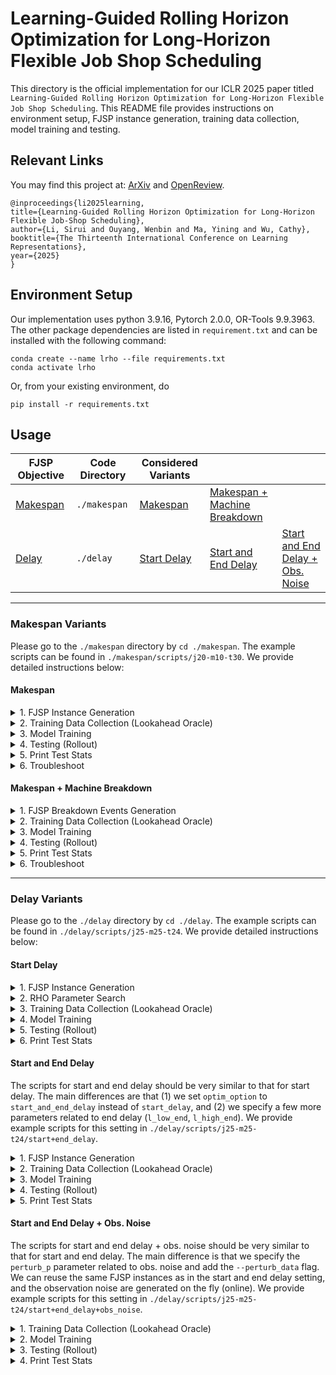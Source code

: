 # Learning-Guided Rolling Horizon Optimization for Long-Horizon Flexible Job Shop Scheduling


This directory is the official implementation for our ICLR 2025 paper titled `Learning-Guided Rolling Horizon Optimization for Long-Horizon Flexible Job Shop Scheduling`. This README file provides instructions on environment setup, FJSP instance generation, training data collection, model training and testing.


## Relevant Links
You may find this project at: [ArXiv](http://arxiv.org/abs/2502.15791) and [OpenReview](https://openreview.net/forum?id=Aly68Y5Es0).

```
@inproceedings{li2025learning,
title={Learning-Guided Rolling Horizon Optimization for Long-Horizon Flexible Job-Shop Scheduling},
author={Li, Sirui and Ouyang, Wenbin and Ma, Yining and Wu, Cathy},
booktitle={The Thirteenth International Conference on Learning Representations},
year={2025}
}
```

## Environment Setup

Our implementation uses python 3.9.16, Pytorch 2.0.0, OR-Tools 9.9.3963. The other package dependencies are listed in `requirement.txt` and can be installed with the following command:

```
conda create --name lrho --file requirements.txt
conda activate lrho
```
Or, from your existing environment, do
```
pip install -r requirements.txt
```

## Usage

| FJSP Objective | Code Directory  | Considered Variants |                              |                                  |
| -------------- | ---------- | ------------------- | ---------------------------- | -------------------------------- |
| [Makespan](#makespan-variants)       | `./makespan` | [Makespan](#makespan)            | [Makespan + Machine Breakdown](#makespan--machine-breakdown) |                                  |
| [Delay](#delay-variants)          | `./delay`    | [Start Delay](#start-delay)         | [Start and End Delay](#start-and-end-delay)          | [Start and End Delay + Obs. Noise](#start-and-end-delay--obs-noise) |

---
### Makespan Variants
Please go to the `./makespan` directory by `cd ./makespan`. The example scripts can be found in `./makespan/scripts/j20-m10-t30`. We provide detailed instructions below:
#### Makespan
<details>
  <summary>1. FJSP Instance Generation</summary>

The FJSP instances will be generated under `{DATA_DIR}/instance/j{NUM_JOBS}-m{NUM_MACHINES}-t{NUM_OPS_PER_JOB}_mix`.

```script
export INSTANCE_TYPE=standard
export NUM_JOBS=20   # number of jobs
export NUM_MACHINES=10   # number of machines
export NUM_OPS_PER_JOB=30   # number of operations per job
export DATA_DIR=train_data_dir   #parent directory to save the FJSP instances
export NUM_DATA=600   # number of FJSP instances to genreate

python -u gen_instance.py --instance_type $INSTANCE_TYPE --n_j $NUM_JOBS --n_m $NUM_MACHINES --op_per_job $NUM_OPS_PER_JOB --data_dir $DATA_DIR --n_data $NUM_DATA
```
</details>

<details>
  <summary>2. Training Data Collection (Lookahead Oracle)</summary>

The following script generate the training data for FJSP instance idx `DATA_IDX`. In our experiments, we run DATA_IDX from 0 to 500 to generate training (and validation) data. You should make sure `JSS_DATA_DIR` contains the previously generated FJSP instances.

```script
export DATA_IDX=0  # [INSERT DATA INDEX HERE] we have a slurm script that runs DATA_IDX from 0 to 500 in parallel
export TRAIN_DATA_DIR=train_data_dir/train_data/j20-m10-t30_mix-w80-s30-t60-st3   # directory to save the training (and validation) data
export JSS_DATA_DIR=train_data_dir/instance/j20-m10-t30_mix   # directory of the FJSP instances
export STATS_DIR=train_data_dir/stats/j20-m10-t30_mix-w80-s30-t60-st3   # directory to save he statistics

export N_CPUS=3
export NUM_ORACLE_TRIALS=3
export WINDOW=80    # RHO subproblem size (number of operations)
export STEP=30   # RHO execution step size (number of operations)
export TIME_LIMIT=60   # time limit for each RHO subproblem in seconds
export STOP_SEARCH_TIME=3   # early stop if performance plateaued for STOP_SEARCH_TIME seconds

python -u flexible_jss_main.py --train_data_dir $TRAIN_DATA_DIR --jss_data_dir $JSS_DATA_DIR --stats_dir $STATS_DIR \
        --data_idx $DATA_IDX --time_limit $TIME_LIMIT --stop_search_time $STOP_SEARCH_TIME \
        --oracle_time_limit $TIME_LIMIT --oracle_stop_search_time $STOP_SEARCH_TIME \
        --n_cpus $N_CPUS --num_oracle_trials $NUM_ORACLE_TRIALS --window $WINDOW --step $STEP 
```
</details>

<details>
  <summary>3. Model Training</summary>

We can use the following script to train the model. You should make sure `TRAIN_DATA_DIR`contains the previously collected training data and `JSS_DATA_DIR` contains the previously generated FJSP instances. The trained models will be saved at `MODEL_DIR`.

```script
export TRAIN_DATA_DIR=train_data_dir/train_data/j20-m10-t30_mix-w80-s30-t60-st3   # directory where training data are saved
export JSS_DATA_DIR=train_data_dir/instance/j20-m10-t30_mix   # directory of the FJSP instances
export LOG_DIR=train_test_dir/train_log/j20-m10-t30_mix-w80-s30-t60-st3   # directory to save the training logs
export TEST_STATS_DIR=train_test_dir/test_stats/j20-m10-t30_mix-w80-s30-t60-st3   # directory to save the test statistics
export MODEL_DIR=train_test_dir/model/j20-m10-t30_mix-w80-s30-t60-st3   # directory to save the trained models

export DATA_INDEX_START=0   # start index of the training data
export DATA_INDEX_END=450   # end index of the training data
export VAL_INDEX_START=450   # start index of the validation data
export VAL_INDEX_END=470   # end index of the validation data

export EPOCH=200   # number of training epochs
export MODEL_NAME=model_pw0.5
export WINDOW=80
export STEP=30
export TIME_LIMIT=60
export STOP_SEARCH_TIME=3
export POS_WEIGHT=0.5   # weight of the positive class for the weighted cross-entropy loss

python -u flexible_jss_learn.py --train_data_dir $TRAIN_DATA_DIR --jss_data_dir $JSS_DATA_DIR --log_dir $LOG_DIR \
        --test_stats_dir $TEST_STATS_DIR --model_dir $MODEL_DIR --data_index_start $DATA_INDEX_START --data_index_end $DATA_INDEX_END \
        --val_index_start $VAL_INDEX_START --val_index_end $VAL_INDEX_END --num_epochs $EPOCH --model_name $MODEL_NAME \
        --window $WINDOW --step $STEP --time_limit $TIME_LIMIT --stop_search_time $STOP_SEARCH_TIME --pos_weight $POS_WEIGHT

```
</details>

<details>
  <summary>4. Testing (Rollout)</summary>
  
After the model is trained, we can use the following script to test the model by solving FJSP instances using our proposed L-RHO algorithm. You should make sure the relevant directories below are specified correctly. For example, `JSS_DATA_DIR` should contain the previously generated FJSP instances, and `MODEL_DIR` should contain the previously trained model. We can specify different test FSJP distribution by using a different `JSS_DATA_DIR`, while keeping the other parameters the same.  You should specify the index of the testing FJSP instances by setting `VAL_INDEX_START` and `VAL_INDEX_END` below properly, and add `--test` flag when running the python script. We save the test statistics in the `TEST_STATS_DIR` directory.


```script
### the test data indices; note that we use a slurm script to test FJSP instances with IDX from 500 to 600 in parallel
export TEST_INDEX_START=500   # start index of the _test_ data
export TEST_INDEX_END=501   # end index of the _test_ data

export DATA_INDEX_START=0   # start index of the training data
export DATA_INDEX_END=450   # end index of the training data

### relevant directories: note that you can specify a different JSS_DATA_DIR to test on different instances
export JSS_DATA_DIR=train_data_dir/instance/j20-m10-t30_mix   # directory of the FJSP instances
export TRAIN_DATA_DIR=train_data_dir/train_data/j20-m10-t30_mix-w80-s30-t60-st3   # directory where training data are saved
export LOG_DIR=train_test_dir/train_log/j20-m10-t30_mix-w80-s30-t60-st3   # directory to save the training logs
export TEST_STATS_DIR=train_test_dir/test_stats/j20-m10-t30_mix-w80-s30-t60-st3   # directory to save the test statistics
export MODEL_DIR=train_test_dir/model/j20-m10-t30_mix-w80-s30-t60-st3   # directory where the trained models are saved 

export MODEL_NAME=model_pw0.5   # saved model name
export EPOCH=200   # number of training epochs
export POS_WEIGHT=0.5  # weight of the positive class for the weighted cross-entropy loss

export WINDOW=80
export STEP=30
export TIME_LIMIT=60
export STOP_SEARCH_TIME=3

export LOAD_MODEL_EPOCH=120   # epoch of the model to be loaded
export MODEL_TH=0.5   # test time prediction threshold for the model (predicted prob > MODEL_TH: fixed)

python -u flexible_jss_learn.py --train_data_dir $TRAIN_DATA_DIR --jss_data_dir $JSS_DATA_DIR --log_dir $LOG_DIR \
        --test_stats_dir $TEST_STATS_DIR --model_dir $MODEL_DIR --data_index_start $DATA_INDEX_START --data_index_end $DATA_INDEX_END \
        --val_index_start $TEST_INDEX_START --val_index_end $TEST_INDEX_END --num_epochs $EPOCH --model_name $MODEL_NAME \
        --window $WINDOW --step $STEP --time_limit $TIME_LIMIT --stop_search_time $STOP_SEARCH_TIME --pos_weight $POS_WEIGHT \
        --test --load_model_epoch $LOAD_MODEL_EPOCH --model_th $MODEL_TH 
```
</details>

<details>
  <summary>5. Print Test Stats</summary>

We can use the `print_results.py` script to print the test results, with the test stats directory `TEST_STATS_DIR` and the data name `DATA_NAME` (name of the saved stats file, excluding the data idx suffix) properly specified.
  
```script
export INDEX_START=500   # start index of the _test_ data
export INDEX_END=600  # end index of the _test_ data
export TEST_STATS_DIR=train_test_dir/test_stats/j20-m10-t30_mix-w80-s30-t60-st3/model_pw0.5   # directory of the saved test statistics
export DATA_NAME=stats_e120th0.5   # name of the saved stats file, excluding the data idx suffix

python -u print_results.py --index_start $INDEX_START --index_end $INDEX_END --stats_dir $TEST_STATS_DIR --data_name $DATA_NAME 
```
</details>

<details>
  <summary>6. Troubleshoot</summary>
As discussed in the theory section of our paper, L-RHO may not always be able to Default RHO due to the following reasons: (1) The Lookahead Oracle may not be good enough to accelerate Default RHO (2) The learning model cannot learn the lookahead oracle.

- For (1), you should run the following script to solve FJSP instances using both Default RHO and Oracle RHO, and check if Oracle RHO can improve from Default RHO. You should also consider varying WINDOW, STEP, TIME_LIMIT, and STOP_SEARCH_TIME parameters (e.g. via a grid search) to see what parameter set leads to the best behavior. We provide a sample grid search code for the delay-based variants [below](#delay-variants).
  
- For (2), you should consider modifying the learning pipeline to improve the learning ability.

```script
export DATA_IDX=0  # INSERT DATA INDEX HERE
export JSS_DATA_DIR=train_data_dir/instance/j20-m10-t30_mix   # directory of the FJSP instances
export STATS_DIR=train_data_dir/debug_stats/j20-m10-t30_mix-w80-s30-t60-st3   # directory to save he statistics

export N_CPUS=3
export NUM_ORACLE_TRIALS=3
export WINDOW=80    # RHO subproblem size (number of operations)
export STEP=30   # RHO execution step size (number of operations)
export TIME_LIMIT=60   # time limit for each RHO subproblem in seconds
export STOP_SEARCH_TIME=3   # early stop if performance plateaued for STOP_SEARCH_TIME seconds

export SCRIPT_ACTION=debug

python -u flexible_jss_main.py --jss_data_dir $JSS_DATA_DIR --stats_dir $STATS_DIR \
        --data_idx $DATA_IDX --time_limit $TIME_LIMIT --stop_search_time $STOP_SEARCH_TIME \
        --oracle_time_limit $TIME_LIMIT --oracle_stop_search_time $STOP_SEARCH_TIME \
        --n_cpus $N_CPUS --num_oracle_trials $NUM_ORACLE_TRIALS --window $WINDOW --step $STEP \
        --script_action $SCRIPT_ACTION

### then we can run gen_analysis.py with the appropriate parameters (similar to step 5) to compare the behavior of Default RHO and Oracle RHO.
```
</details>

#### Makespan + Machine Breakdown
<details>
  <summary>1. FJSP Breakdown Events Generation</summary>

The FJSP breakdown events will be generated under `{DATA_DIR}/machine_breakdown/breakdown_data/j{NUM_JOBS}-m{NUM_MACHINES}-t{NUM_OPS_PER_JOB}_mix-{BREAKDOWN_SUFFIX}`. If you have already generated FJSP instances from the makespan variant above, we will reuse those instances instead of generating new ones. Otherwise, we will also generate FJSP instances and similarly save them under `{DATA_DIR}/instance/j{NUM_JOBS}-m{NUM_MACHINES}-t{NUM_OPS_PER_JOB}_mix`; 

```script
export INSTANCE_TYPE=breakdown
export NUM_JOBS=20   # number of jobs
export NUM_MACHINES=10   # number of machines
export NUM_OPS_PER_JOB=30   # number of operations per job
export DATA_DIR=train_data_dir   #parent directory to save the FJSP instances
export NUM_DATA=600   # number of FJSP instances to genreate

export NUM_MACHINE_BREAKDOWN_P=0.2   # we use low: 0.2, mid: 0.35, high: 0.5
export FIRST_BREAKDOWN_BUFFER_LB=50   # we use the same 50 for low, mid, and high
export FIRST_BREAKDOWN_BUFFER_UB=150   # we use the same 50 for low, mid, and high
export MACHINE_BREAKDOWN_DURATION_LB=100   # we use low: 100, mid: 100, high: 50
export MACHINE_BREAKDOWN_DURATION_UB=100   # we use low: 100, mid: 100, high: 50
export BREAKDOWN_BUFFER_LB=400   # we use low: 400, mid: 175, high: 100
export BREAKDOWN_BUFFER_UB=600   # we use low: 600, mid: 300, high: 200
export BREAKDOWN_SUFFIX=low   # we use low, mid, or high

python -u gen_instance.py --instance_type $INSTANCE_TYPE --n_j $NUM_JOBS --n_m $NUM_MACHINES --op_per_job $NUM_OPS_PER_JOB --data_dir $DATA_DIR --n_data $NUM_DATA \
        --num_machine_breakdown_p $NUM_MACHINE_BREAKDOWN_P --first_breakdown_buffer_lb $FIRST_BREAKDOWN_BUFFER_LB --first_breakdown_buffer_ub $FIRST_BREAKDOWN_BUFFER_UB \
        --machine_breakdown_duration_lb $MACHINE_BREAKDOWN_DURATION_LB --machine_breakdown_duration_ub $MACHINE_BREAKDOWN_DURATION_UB \
        --breakdown_buffer_lb $BREAKDOWN_BUFFER_LB --breakdown_buffer_ub $BREAKDOWN_BUFFER_UB --breakdown_suffix $BREAKDOWN_SUFFIX
```
</details>

<details>
  <summary>2. Training Data Collection (Lookahead Oracle)</summary>

The following script generate the training data for FJSP instance idx `DATA_IDX`. In our experiments, we run DATA_IDX from 0 to 500 to generate training (and validation) data.
  
```script
export DATA_IDX=0  # [INSERT DATA INDEX HERE] we have a slurm script that runs DATA_IDX from 0 to 500 in parallel
export TRAIN_DATA_DIR=train_data_dir/machine_breakdown/train_data/j20-m10-t30_mix-w80-s30-t60-st3-mid
export JSS_DATA_DIR=train_data_dir/instance/j20-m10-t30_mix
export STATS_DIR=train_data_dir/machine_breakdown/stats/j20-m10-t30_mix-w80-s30-t60-st3-mid
export PLOTS_DIR=train_data_dir/machine_breakdown/plots/j20-m10-t30_mix-w80-s30-t60-st3-mid
export ORACLE_TIME_LIMIT=60
export ORACLE_STOP_SEARCH_TIME=3
export N_CPUS=3
export NUM_ORACLE_TRIALS=3
export WINDOW=80
export STEP=30
export TIME_LIMIT=60
export STOP_SEARCH_TIME=3

### breakdown parameters (you should modify this based on the setting you use to generate the breakdown data)
export BREAKDOWN_DATA_DIR=train_data_dir/machine_breakdown/breakdown_data/j20-m10-t30_mix-mid
export NUM_MACHINE_BREAKDOWN_P=0.35
export FIRST_BREAKDOWN_BUFFER_LB=50
export FIRST_BREAKDOWN_BUFFER_UB=150
export MACHINE_BREAKDOWN_DURATION_LB=100
export MACHINE_BREAKDOWN_DURATION_UB=100
export BREAKDOWN_BUFFER_LB=175
export BREAKDOWN_BUFFER_UB=300

python -u flexible_jss_main_machine_breakdown.py --train_data_dir $TRAIN_DATA_DIR --jss_data_dir $JSS_DATA_DIR --stats_dir $STATS_DIR \
        --data_idx $DATA_IDX --time_limit $TIME_LIMIT --stop_search_time $STOP_SEARCH_TIME \
        --oracle_time_limit $ORACLE_TIME_LIMIT --oracle_stop_search_time $ORACLE_STOP_SEARCH_TIME --n_cpus $N_CPUS \
        --num_oracle_trials $NUM_ORACLE_TRIALS --window $WINDOW --step $STEP  \
        --breakdown_data_dir $BREAKDOWN_DATA_DIR \
        --num_machine_breakdown_p $NUM_MACHINE_BREAKDOWN_P \
        --first_breakdown_buffer_lb $FIRST_BREAKDOWN_BUFFER_LB \
        --first_breakdown_buffer_ub $FIRST_BREAKDOWN_BUFFER_UB \
        --machine_breakdown_duration_lb $MACHINE_BREAKDOWN_DURATION_LB \
        --machine_breakdown_duration_ub $MACHINE_BREAKDOWN_DURATION_UB \
        --breakdown_buffer_lb $BREAKDOWN_BUFFER_LB \
        --breakdown_buffer_ub $BREAKDOWN_BUFFER_UB
```
</details>

<details>
  <summary>3. Model Training</summary>

We can use the following script to train the model. You should make sure `TRAIN_DATA_DIR` contains the previously collected training data, `JSS_DATA_DIR` contains the previously generated FJSP instances, and `BREAKDOWN_DATA_DIR` contains the previously generated breakdown events data. The trained models will be saved at `MODEL_DIR`.

```script
export TRAIN_DATA_DIR=train_data_dir/machine_breakdown/train_data/j20-m10-t30_mix-w80-s30-t60-st3-mid   # directory where training data are saved
export JSS_DATA_DIR=train_data_dir/instance/j20-m10-t30_mix  # directory of the FJSP instances
export LOG_DIR=train_test_dir/machine_breakdown/train_log/j20-m10-t30_mix-w80-s30-t60-st3-mid   # directory to save the training logs
export TEST_STATS_DIR=train_test_dir/machine_breakdown/test_stats/j20-m10-t30_mix-w80-s30-t60-st3-mid   # directory to save the test statistics
export MODEL_DIR=train_test_dir/machine_breakdown/model/j20-m10-t30_mix-w80-s30-t60-st3-mid   # directory to save the trained models

export DATA_INDEX_START=0   # start index of the training data
export DATA_INDEX_END=450   # end index of the training data
export VAL_INDEX_START=450   # start index of the validation data
export VAL_INDEX_END=470   # end index of the validation data

export EPOCH=200   # number of training epochs
export MODEL_NAME=model_pw0.5
export WINDOW=80
export STEP=30
export TIME_LIMIT=60
export STOP_SEARCH_TIME=3
export POS_WEIGHT=0.5   # weight of the positive class for the weighted cross-entropy loss

### breakdown parameters (you should modify this based on the setting you use to generate the breakdown data)
export BREAKDOWN_DATA_DIR=train_data_dir/machine_breakdown/breakdown_data/j20-m10-t30_mix-mid
export NUM_MACHINE_BREAKDOWN_P=0.35
export FIRST_BREAKDOWN_BUFFER_LB=50
export FIRST_BREAKDOWN_BUFFER_UB=150
export MACHINE_BREAKDOWN_DURATION_LB=100
export MACHINE_BREAKDOWN_DURATION_UB=100
export BREAKDOWN_BUFFER_LB=175
export BREAKDOWN_BUFFER_UB=300


python -u flexible_jss_learn.py --train_data_dir $TRAIN_DATA_DIR --jss_data_dir $JSS_DATA_DIR --log_dir $LOG_DIR \
        --test_stats_dir $TEST_STATS_DIR --model_dir $MODEL_DIR --data_index_start $DATA_INDEX_START --data_index_end $DATA_INDEX_END \
        --val_index_start $VAL_INDEX_START --val_index_end $VAL_INDEX_END --num_epochs $EPOCH --model_name $MODEL_NAME \
        --window $WINDOW --step $STEP --time_limit $TIME_LIMIT --stop_search_time $STOP_SEARCH_TIME --pos_weight $POS_WEIGHT \
        --machine_breakdown --breakdown_data_dir $BREAKDOWN_DATA_DIR \
        --num_machine_breakdown_p $NUM_MACHINE_BREAKDOWN_P \
        --first_breakdown_buffer_lb $FIRST_BREAKDOWN_BUFFER_LB \
        --first_breakdown_buffer_ub $FIRST_BREAKDOWN_BUFFER_UB \
        --machine_breakdown_duration_lb $MACHINE_BREAKDOWN_DURATION_LB \
        --machine_breakdown_duration_ub $MACHINE_BREAKDOWN_DURATION_UB \
        --breakdown_buffer_lb $BREAKDOWN_BUFFER_LB \
        --breakdown_buffer_ub $BREAKDOWN_BUFFER_UB
```
</details>

<details>
  <summary>4. Testing (Rollout)</summary>

After the model is trained, we can use the following script to test the model by solving FJSP instances using our proposed L-RHO algorithm. You should make sure the relevant directories below are specified correctly. For example, `JSS_DATA_DIR` should contain the previously generated FJSP instances, `BREAKDOWN_DATA_DIR` should contain the corresponding machine breakdown events, and `MODEL_DIR` should contain the previously trained model. We can specify different test FSJP distribution by using a different `JSS_DATA_DIR` (along with the corresponding `BREAKDOWN_DATA_DIR`), while keeping the other parameters the same. We should specify the index of the testing FJSP instances by setting `TEST_INDEX_START` and `TEST_INDEX_END` below properly, and add `--test` flag when running the python script. 


```script
### the test data indices; note that we use a slurm script to test FJSP instances with IDX from 500 to 600 in parallel
export TEST_INDEX_START=500   # start index of the _test_ data
export TEST_INDEX_END=501   # end index of the _test_ data

export DATA_INDEX_START=0   # start index of the training data
export DATA_INDEX_END=450   # end index of the training data

### relevant directories: note that you can specify a different JSS_DATA_DIR (and the corresponding BREAKDOWN_DATA_DIR below) to test on different instances
export JSS_DATA_DIR=train_data_dir/instance/j20-m10-t30_mix   # directory of the FJSP instances
export TRAIN_DATA_DIR=train_data_dir/machine_breakdown/train_data/j20-m10-t30_mix-w80-s30-t60-st3-mid   # directory where training data are saved
export LOG_DIR=train_test_dir/machine_breakdown/train_log/j20-m10-t30_mix-w80-s30-t60-st3-mid   # directory to save the training logs
export TEST_STATS_DIR=train_test_dir/machine_breakdown/test_stats/j20-m10-t30_mix-w80-s30-t60-st3-mid   # directory to save the test statistics
export MODEL_DIR=train_test_dir/machine_breakdown/model/j20-m10-t30_mix-w80-s30-t60-st3-mid   # directory to save the trained models

export MODEL_NAME=model_pw0.5
export EPOCH=200
export POS_WEIGHT=0.5  # weight of the positive class for the weighted cross-entropy loss

export WINDOW=80
export STEP=30
export TIME_LIMIT=60
export STOP_SEARCH_TIME=3

export LOAD_MODEL_EPOCH=120  # epoch of the model to be loaded
export MODEL_TH=0.5   # test time prediction threshold for the model (predicted prob > MODEL_TH: fixed)

# breakdown parameters (you should modify this based on the setting you use to generate the breakdown data)
export BREAKDOWN_DATA_DIR=train_data_dir/machine_breakdown/breakdown_data/j20-m10-t30_mix-mid
export NUM_MACHINE_BREAKDOWN_P=0.35
export FIRST_BREAKDOWN_BUFFER_LB=50
export FIRST_BREAKDOWN_BUFFER_UB=150
export MACHINE_BREAKDOWN_DURATION_LB=100
export MACHINE_BREAKDOWN_DURATION_UB=100
export BREAKDOWN_BUFFER_LB=175
export BREAKDOWN_BUFFER_UB=300

python -u flexible_jss_learn.py --train_data_dir $TRAIN_DATA_DIR --jss_data_dir $JSS_DATA_DIR --log_dir $LOG_DIR \
        --test_stats_dir $TEST_STATS_DIR --model_dir $MODEL_DIR --data_index_start $DATA_INDEX_START --data_index_end $DATA_INDEX_END \
        --val_index_start $TEST_INDEX_START --val_index_end $TEST_INDEX_END --num_epochs $EPOCH --model_name $MODEL_NAME \
        --window $WINDOW --step $STEP --time_limit $TIME_LIMIT --stop_search_time $STOP_SEARCH_TIME --pos_weight $POS_WEIGHT \
        --test --load_model_epoch $LOAD_MODEL_EPOCH --model_th $MODEL_TH \
        --machine_breakdown --breakdown_data_dir $BREAKDOWN_DATA_DIR \
        --num_machine_breakdown_p $NUM_MACHINE_BREAKDOWN_P \
        --first_breakdown_buffer_lb $FIRST_BREAKDOWN_BUFFER_LB \
        --first_breakdown_buffer_ub $FIRST_BREAKDOWN_BUFFER_UB \
        --machine_breakdown_duration_lb $MACHINE_BREAKDOWN_DURATION_LB \
        --machine_breakdown_duration_ub $MACHINE_BREAKDOWN_DURATION_UB \
        --breakdown_buffer_lb $BREAKDOWN_BUFFER_LB \
        --breakdown_buffer_ub $BREAKDOWN_BUFFER_UB
```
</details>

<details>
  <summary>5. Print Test Stats</summary>
We can use the `print_results.py` script to print the test results, with the test stats directory `TEST_STATS_DIR` and the data name `DATA_NAME` (name of the saved stats file, excluding the data idx suffix) properly specified.
 
```script
export INDEX_START=500   # start index of the _test_ data
export INDEX_END=600  # end index of the _test_ data
export TEST_STATS_DIR=train_test_dir/machine_breakdown/test_stats/j20-m10-t30_mix-w80-s30-t60-st3-mid   # directory of the saved test statistics
export DATA_NAME=stats_e120th0.5   # name of the saved stats file, excluding the data idx suffix

python -u print_results.py --index_start $INDEX_START --index_end $INDEX_END --stats_dir $TEST_STATS_DIR --data_name $DATA_NAME 
```
</details>

<details>
  <summary>6. Troubleshoot</summary>
Please read the troubleshoot section for the Makespan variant [above](#makespan) to see our suggestions of ways to troubleshoot the results. 
</details>

---
### Delay Variants
Please go to the `./delay` directory by `cd ./delay`. The example scripts can be found in `./delay/scripts/j25-m25-t24`. We provide detailed instructions below:

#### Start Delay

<details>
  <summary>1. FJSP Instance Generation</summary>
We can generate FJSP instances with `N_MACHINES` number of machines, `N_JOBS` number of jobs, `N_OPS_PER_JOB` number of operations per job as follows. The FJSP objective is specified by OPTIM_OPION [start_delay | start_and_end_delay]. In our experiments, we generate 600 instances for each FJSP setting, with index 0-9 for RHO parameter search, 10-459 for training, 460-479 for validation, and 500-599 for testing.

```script
export N_MACHINES=25  # the number of machines
export N_JOBS=25  # the number of jobs
export N_OPS_PER_JOB=24  # the number of operations per job
export OPTIM_OPTION='start_delay'  # the objective
export DATA_IDX_START=0
export DATA_IDX_END=600  # the number of instances to generate

python -u gen_instance.py --n_machines $N_MACHINES --n_jobs $N_JOBS \
        --n_tasks_per_job $N_OPS_PER_JOB --optim_option $OPTIM_OPTION \
        --data_index_start $DATA_IDX_START --data_index_end $DATA_IDX_END
```
</details>

<details>
  <summary>2. RHO Parameter Search </summary>
As detailed in Appendix A.5.4, we perform a grid search to find the best parameter (Planning Horizon Size $H$, Execution Step Size $S$, Subproblem Time Limit $T$, Subproblem Early Termination Time $T_{es}$) for each method (Default RHO, Oracle, First and Random baselines). The following script evaluates the performance on a specific combination of the parameters, specified by `PARAM_IDX` (39 parameters in total). The performance statistics (objective and solve time) are saved in the `$PARAM_STATS_DIR` directory.

```script
# the index of the parameter to evaluate the performance
export PARAM_IDX=0   # [INSERT PARAMETER INDEX HERE] we use a slurm script to search over all parameters in parallel

export N_MACHINES=25  # the number of machines
export N_JOBS=25  # the number of jobs
export N_OPS_PER_JOB=24   # the number of operations per job
export OPTIM_OPTION='start_delay'   # the objective

# the indices of FJSP instances to perform parameter search
export DATA_IDX_START=0
export DATA_IDX_END=10  

# The directory to load the set of parameters to perform grid search on
export PARAM_DIR='train_test_dir/param_search/params/m25-j25-t24-p1-lo5-hi20-s0-h15-p-ct08-madapt-task-machine-cf3'
# The directory to save parameter grid search statistics to
export PARAM_STATS_DIR='train_test_dir/param_search/stats/m25-j25-t24-p1-lo5-hi20-s0-h15-p-ct08-madapt-task-machine-cf3'
# FJSP instance directory
export FJSP_DATA_DIR='train_data_dir/instance/m25-j25-t24-p1-lo5-hi20-s0-h15-p-ct0.8-madapt-task-machine-cf3'

python -u flexible_jss_parameter_search.py --n_machines $N_MACHINES --n_jobs $N_JOBS \
        --n_tasks_per_job $N_OPS_PER_JOB --optim_option $OPTIM_OPTION --param_idx $PARAM_IDX \
        --param_dir  $PARAM_DIR --param_stats_dir $PARAM_STATS_DIR --jss_data_dir $FJSP_DATA_DIR \
        --data_index_start $DATA_IDX_START --data_index_end $DATA_IDX_END
```

After which, we can find the best combination of RHO parameters for each method using the following grid search procedure, where the best combination will be saved to `$PARAM_STATS_DIR/best_params.pkl`.

```script
export N_MACHINES=25  # the number of machines
export N_JOBS=25  # the number of jobs
export N_OPS_PER_JOB=24  # the number of operations per job
export OPTIM_OPTION='start_delay'  # the objective

# the index of the parameter to evaluate the performance
export DATA_IDX_START=0  # the starting index of the FJSP instances to perform parameter search
export DATA_IDX_END=10  # the ending index of the FJSP instances to perform parameter search

# The directory to load the set of parameters to perform grid search on
export PARAM_DIR='train_test_dir/param_search/params/m25-j25-t24-p1-lo5-hi20-s0-h15-p-ct08-madapt-task-machine-cf3'
# The directory to load the parameter grid search statistics
export PARAM_STATS_DIR='train_test_dir/param_search/stats/m25-j25-t24-p1-lo5-hi20-s0-h15-p-ct08-madapt-task-machine-cf3'
# FJSP instance directory
export FJSP_DATA_DIR='train_data_dir/instance/m25-j25-t24-p1-lo5-hi20-s0-h15-p-ct0.8-madapt-task-machine-cf3'

python -u find_best_rho_param.py --n_machines $N_MACHINES --n_jobs $N_JOBS \
        --n_tasks_per_job $N_OPS_PER_JOB --optim_option $OPTIM_OPTION \
        --param_dir  $PARAM_DIR --param_stats_dir $PARAM_STATS_DIR --jss_data_dir $FJSP_DATA_DIR \
        --data_index_start $DATA_IDX_START --data_index_end $DATA_IDX_END
```
</details>

<details>
  <summary>3. Training Data Collection (Lookahead Oracle)</summary>
We can use the following script to generate training data from the assignment-based look-ahead oracle described in the main paper Sec. 4. `$DATA_IDX` specifies the index of the FJSP instance that we want to generate the training data,  (`WINDOW`, `STEP`, `TIME_LIMIT`, `EARLY_STOP_TIME`) specifies Oracle's best RHO parameter combination for the FJSP setting, obtained from the previous parameter search procedure. The training data is saved to `$TRAIN_DATA_DIR`. 

```script
# index of the FJSP instance to generate the training data (input and oracle labels)
export DATA_IDX=0   # [INSERT DATA INDEX HERE], we use a slurm script to generate data for DATA_IDX from 0 to 500 in parallel

# FJSP setting 
export N_MACHINES=25
export N_JOBS=25
export N_TASKS_PER_JOB=24
export OPTIM_OPTION='start_delay'

# Oracle's best parameter combination for the FJSP setting [MODIFY THIS BASED ON THE RESULT OF STEP 2]
export WINDOW=80
export STEP=25
export TIME_LIMIT=60
export EARLY_STOP_TIME=3

# directory to save the training data
export TRAIN_DATA_DIR='train_data_dir/train_data/m25-j25-t24-p1-lo5-hi20-s0-h15-p-ct0.8-madapt-task-machine-cf3-w80-s25-t60-st3'
# FJSP instance directory
export FJSP_DATA_DIR='train_data_dir/instance/m25-j25-t24-p1-lo5-hi20-s0-h15-p-ct0.8-madapt-task-machine-cf3'
# directory to save data collection statistics
export stats_dir='train_data_dir/stats/m25-j25-t24-p1-lo5-hi20-s0-h15-p-ct0.8-madapt-task-machine-cf3-w80-s25-t60-st3'


python -u flexible_jss_main.py --data_idx $DATA_IDX  \
        --n_machines $N_MACHINES --n_jobs $N_JOBS \
        --n_tasks_per_job $N_TASKS_PER_JOB --optim_option $OPTIM_OPTION \
        --window $WINDOW --step $STEP --time_limit $TIME_LIMIT --stop_search_time $EARLY_STOP_TIME \
        --train_data_dir $TRAIN_DATA_DIR  --jss_data_dir $FJSP_DATA_DIR \
        --stats_dir $stats_dir --load_data
```
</details>


<details>
  <summary>4. Model Training</summary>
We can use the following script to train the model.

```script
# training data indices
export DATA_INDEX_START=10
export DATA_INDEX_END=460
# validation data indices
export VAL_INDEX_START=460
export VAL_INDEX_END=480

# scaling factor for the positive labels (fixed operations)
export POS_WEIGHT=0.5
export MODEL_NAME=model_pw0.5

# number of training epochs
export EPOCHS=200

# FJSP setting 
export N_MACHINES=25
export N_JOBS=25
export N_TASKS_PER_JOB=24 
export OPTIM_OPTION='start_delay'

# Oracle's best parameter combination for the FJSP setting
export WINDOW=80
export STEP=25
export TIME_LIMIT=60
export EARLY_STOP_TIME=3

# directory that contains the training data 
export TRAIN_DATA_DIR=train_data_dir/train_data/m25-j25-t24-p1-lo5-hi20-s0-h15-p-ct0.8-madapt-task-machine-cf3-w80-s25-t60-st3
# directory that contains the FJSP instances
export FJSP_DATA_DIR=train_data_dir/instance/m25-j25-t24-p1-lo5-hi20-s0-h15-p-ct0.8-madapt-task-machine-cf3
# directory to save the training logs
export LOG_DIR=train_test_dir/train_log/m25-j25-t24-p1-lo5-hi20-s0-h15-p-ct0.8-madapt-task-machine-cf3-w80-s25-t60-st3
# directory to save the test statistics
export TEST_STATS_DIR=train_test_dir/test_stats/m25-j25-t24-p1-lo5-hi20-s0-h15-p-ct0.8-madapt-task-machine-cf3
# directory to save the model
export MODEL_DIR=train_test_dir/model/m25-j25-t24-p1-lo5-hi20-s0-h15-p-ct0.8-madapt-task-machine-cf3-w80-s25-t60-st3


python flexible_jss_learn.py \
        --data_index_start $DATA_INDEX_START --data_index_end $DATA_INDEX_END \
        --val_index_start $VAL_INDEX_START --val_index_end $VAL_INDEX_END --num_epochs $EPOCHS --model_name $MODEL_NAME --pos_weight $POS_WEIGHT \
        --train_data_dir $TRAIN_DATA_DIR --jss_data_dir $FJSP_DATA_DIR \
        --log_dir $LOG_DIR --test_stats_dir $TEST_STATS_DIR --model_dir $MODEL_DIR \
        --n_machines $N_MACHINES --n_jobs $N_JOBS \
        --n_tasks_per_job $N_TASKS_PER_JOB --optim_option $OPTIM_OPTION \
        --window $WINDOW --step $STEP --time_limit $TIME_LIMIT --stop_search_time $EARLY_STOP_TIME
```
</details>


<details>
  <summary>5. Testing (Rollout)</summary>
We can use the following script to evaluate the test performances for Default RHO, First and Random RHO baselines, our learning method L-RHO (following the inference procedure described in the main paper Sec. 4), and solving the full FJSP without decomposition. In particular, we need to specify the test data indices through `$TEST_INDEX_START` and `$TEST_INDEX_END`, the FJSP instance directory `$FJSP_DATA_DIR`, the pretrained model directory `$MODEL_DIR`, and the path to the best RHO parameter file `$BEST_PARAM_FILE`. The test performance statistics (objective and solve time) will be saved to `$TEST_STATS_DIR`.

```
### the test data indices; note that we use a slurm script to test FJSP instances with IDX from 500 to 600 in parallel
export TEST_INDEX_START=500
export TEST_INDEX_END=501

# training data indices
export DATA_INDEX_START=10
export DATA_INDEX_END=460

# pretrained model name
export MODEL_NAME=model_pw0.5
export POS_WEIGHT=0.5

# which epoch to load the pretrained model
export LOAD_MODEL_EPOCH=120

# FJSP setting 
export N_MACHINES=25
export N_JOBS=25
export N_TASKS_PER_JOB=24
export OPTIM_OPTION='start_delay'

# Oracle's best parameter combination for the FJSP setting 
# (only used if BEST_PARAM_FILE below does not exist)
export WINDOW=80
export STEP=25
export TIME_LIMIT=60
export EARLY_STOP_TIME=3

# directory that contains the training data 
export TRAIN_DATA_DIR=train_data_dir/train_data/m25-j25-t24-p1-lo5-hi20-s0-h15-p-ct0.8-madapt-task-machine-cf3-w80-s25-t60-st3
# directory that contains the FJSP instances
export FJSP_DATA_DIR=train_data_dir/instance/m25-j25-t24-p1-lo5-hi20-s0-h15-p-ct0.8-madapt-task-machine-cf3
export LOG_DIR=train_test_dir/train_log/m25-j25-t24-p1-lo5-hi20-s0-h15-p-ct0.8-madapt-task-machine-cf3-w80-s25-t60-st3

# directory to save the test performance statistics 
export TEST_STATS_DIR=train_test_dir/test_stats/m25-j25-t24-p1-lo5-hi20-s0-h15-p-ct0.8-madapt-task-machine-cf3
# directory that contains the pretrained model
export MODEL_DIR=train_test_dir/model/m25-j25-t24-p1-lo5-hi20-s0-h15-p-ct0.8-madapt-task-machine-cf3-w80-s25-t60-st3
# path to the best RHO parameter file (obtained from the above parameter search procedure)
export BEST_PARAM_FILE='train_test_dir/param_search/params/m25-j25-t24-p1-lo5-hi20-s0-h15-p-ct0.8-madapt-task-machine-cf3/best_params.pkl'

python -u flexible_jss_learn.py --data_index_start $DATA_INDEX_START --data_index_end $DATA_INDEX_END \
        --val_index_start $TEST_INDEX_START --val_index_end $TEST_INDEX_END --model_name $MODEL_NAME \
        --pos_weight $POS_WEIGHT --test --load_model_epoch $LOAD_MODEL_EPOCH  \
        --n_machines $N_MACHINES --n_jobs $N_JOBS \
        --n_tasks_per_job $N_TASKS_PER_JOB --optim_option $OPTIM_OPTION \
        --window $WINDOW --step $STEP --time_limit $TIME_LIMIT --stop_search_time $EARLY_STOP_TIME \
        --train_data_dir $TRAIN_DATA_DIR --jss_data_dir $FJSP_DATA_DIR \
        --log_dir $LOG_DIR --test_stats_dir $TEST_STATS_DIR --model_dir $MODEL_DIR \
        --load_best_params --best_params_file $BEST_PARAM_FILE
```
</details>

<details>
  <summary>6. Print Test Stats</summary>
We can use the `print_results.py` script to print the test results, with the test stats directory `TEST_STATS_DIR` and the data name `DATA_NAME` (name of the saved stats file, excluding the data idx suffix) properly specified.

```script
export INDEX_START=500   # start index of the _test_ data
export INDEX_END=600  # end index of the _test_ data
export TEST_STATS_DIR=train_test_dir/test_stats/m25-j25-t24-p1-lo5-hi20-s0-h15-p-ct0.8-madapt-task-machine-cf3/model_pw0.5   # directory of the saved test statistics
export DATA_NAME=stats_e120th0.5   # name of the saved stats file, excluding the data idx suffix

python -u print_results.py --index_start $INDEX_START --index_end $INDEX_END --stats_dir $TEST_STATS_DIR --data_name $DATA_NAME 
```
</details>

#### Start and End Delay
The scripts for start and end delay should be very similar to that for start delay. The main differences are that (1) we set `optim_option` to `start_and_end_delay` instead of `start_delay`, and (2) we specify a few more parameters related to end delay (`l_low_end`, `l_high_end`). We provide example scripts for this setting in `./delay/scripts/j25-m25-t24/start+end_delay`.


<details>
  <summary>1. FJSP Instance Generation </summary>

Please see an example script at `./delay/scripts/j25-m25-t24/start+end_delay/1_gen_instance.sh`.
</details>

<details>
  <summary>2. Training Data Collection (Lookahead Oracle) </summary>

Please see an example script at `./delay/scripts/j25-m25-t24/start+end_delay/2_collect_data.sh`. Note that for the best performance, we can use similar scripts as in the start delay variant to grid search the best set of RHO parameters, and set the `WINDOW`, `STEP`, `TIME_LIMIT` and `EARLY_STOP_TIME` arguments in the script accordingly.
</details>

<details>
  <summary>3. Model Training </summary>

Please see an example script at `./delay/scripts/j25-m25-t24/start+end_delay/3_training.sh`.
</details>


<details>
  <summary>4. Testing (Rollout) </summary>

Please see an example script at `./delay/scripts/j25-m25-t24/start+end_delay/4_testing.sh`.
</details>


<details>
  <summary>5. Print Test Stats</summary>

Please see an example script at `./delay/scripts/j25-m25-t24/start+end_delay/5_print_results.sh`.
</details>

#### Start and End Delay + Obs. Noise
The scripts for start and end delay + obs. noise should be very similar to that for start and end delay. The main difference is that we specify the `perturb_p` parameter related to obs. noise and add the `--perturb_data` flag. We can reuse the same FJSP instances as in the start and end delay setting, and the observation noise are generated on the fly (online). We provide example scripts for this setting in `./delay/scripts/j25-m25-t24/start+end_delay+obs_noise`.

<details>
  <summary>1. Training Data Collection (Lookahead Oracle) </summary>

Please see an example script at `./delay/scripts/j25-m25-t24/start+end_delay+obs_noise/1_collect_data.sh`. Note that for the best performance, we can use similar scripts as in the start delay variant to grid search the best set of RHO parameters, and set the `WINDOW`, `STEP`, `TIME_LIMIT` and `EARLY_STOP_TIME` arguments in the script accordingly. 
</details>

<details>
  <summary>2. Model Training </summary>

Please see an example script at `./delay/scripts/j25-m25-t24/start+end_delay+obs_noise/2_training.sh`.
</details>


<details>
  <summary>3. Testing (Rollout) </summary>

Please see an example script at `./delay/scripts/j25-m25-t24/start+end_delay+obs_noise/3_testing.sh`.
</details>

<details>
  <summary>4. Print Test Stats</summary>

Please see an example script at `./delay/scripts/j25-m25-t24/start+end_delay+obs_noise/4_print_results.sh`.
</details>